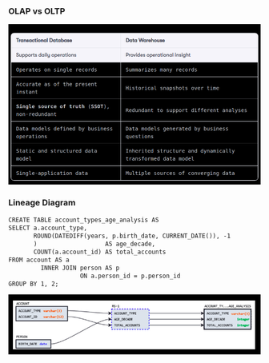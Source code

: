 ### OLAP vs OLTP

![](resources/oltp_vs_olap.png)

### Lineage Diagram
```snowflake
CREATE TABLE account_types_age_analysis AS
SELECT a.account_type,
       ROUND(DATEDIFF(years, p.birth_date, CURRENT_DATE()), -1
       )                   AS age_decade,
       COUNT(a.account_id) AS total_accounts
FROM account AS a
         INNER JOIN person AS p
                    ON a.person_id = p.person_id
GROUP BY 1, 2;
```

![](resources/lineage_diagram.png)


